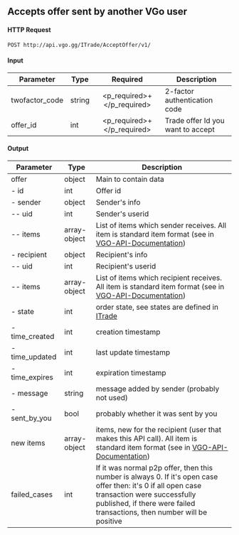 ## Accepts offer sent by another VGo user

#### HTTP Request

`POST http://api.vgo.gg/ITrade/AcceptOffer/v1/`

#### Input

Parameter | Type | Required   | Description
--------- | -----| :--------: | -----------
twofactor_code | string |  <p_required>+</p_required> | 2-factor authentication code
offer_id | int |  <p_required>+</p_required> | Trade offer Id you want to accept

    
#### Output

Parameter | Type | Description
--------- | -----| -------- 
offer     | object    | Main to contain data
 - id     | int | Offer id
 - sender | object | Sender's info
 -- uid | int | Sender's userid
 -- items | array-object | List of items which sender receives. All item is standard item format (see in [VGO-API-Documentation](VGO-API-Documentation))
 - recipient | object | Recipient's info
 -- uid | int | Recipient's userid
 -- items | array-object | List of items which recipient receives. All item is standard item format (see in [VGO-API-Documentation](VGO-API-Documentation))
 - state | int | order state, see states are defined in [ITrade](Itrade)
 - time_created | int | creation timestamp
 - time_updated | int | last update timestamp
 - time_expires | int | expiration timestamp
 - message | string | message added by sender (probably not used)
 - sent_by_you | bool | probably whether it was sent by you
new items | array-object | items, new for the recipient (user that makes this API call). All item is standard item format (see in [VGO-API-Documentation](VGO-API-Documentation))
failed_cases | int | If it was normal p2p offer, then this number is always 0. If it's open case offer then: it's 0 if all open case transaction were successfully published, if there were failed transactions, then number will be positive